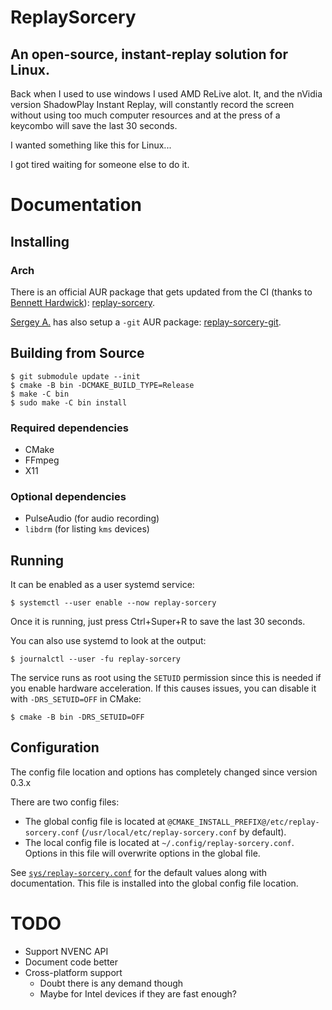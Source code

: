 # ReplaySorcery
## An open-source, instant-replay solution for Linux.
Back when I used to use windows I used AMD ReLive alot. It, and the nVidia version ShadowPlay Instant Replay, will constantly record the screen without using too much computer resources and at the press of a keycombo will save the last 30 seconds.

I wanted something like this for Linux...

I got tired waiting for someone else to do it.

# Documentation
## Installing
### Arch
There is an official AUR package that gets updated from the CI (thanks to [Bennett Hardwick](https://github.com/bennetthardwick)): [replay-sorcery](https://aur.archlinux.org/packages/replay-sorcery).

[Sergey A.](https://github.com/murlakatamenka) has also setup a `-git` AUR package: [replay-sorcery-git](https://aur.archlinux.org/packages/replay-sorcery-git).

## Building from Source
```
$ git submodule update --init
$ cmake -B bin -DCMAKE_BUILD_TYPE=Release
$ make -C bin
$ sudo make -C bin install
```

### Required dependencies
- CMake
- FFmpeg
- X11

### Optional dependencies
- PulseAudio (for audio recording)
- `libdrm` (for listing `kms` devices)

## Running
It can be enabled as a user systemd service:
```
$ systemctl --user enable --now replay-sorcery
```

Once it is running, just press Ctrl+Super+R to save the last 30 seconds.

You can also use systemd to look at the output:
```
$ journalctl --user -fu replay-sorcery
```

The service runs as root using the `SETUID` permission since this is needed if you enable hardware acceleration. If this causes issues, you can disable it with `-DRS_SETUID=OFF` in CMake:
```
$ cmake -B bin -DRS_SETUID=OFF
```

## Configuration
The config file location and options has completely changed since version 0.3.x

There are two config files:
- The global config file is located at `@CMAKE_INSTALL_PREFIX@/etc/replay-sorcery.conf` (`/usr/local/etc/replay-sorcery.conf` by default).
- The local config file is located at `~/.config/replay-sorcery.conf`. Options in this file will overwrite options in the global file.

See [`sys/replay-sorcery.conf`](sys/replay-sorcery.conf) for the default values along with documentation. This file is installed into the global config file location.

# TODO
- Support NVENC API
- Document code better
- Cross-platform support
  - Doubt there is any demand though
  - Maybe for Intel devices if they are fast enough?
